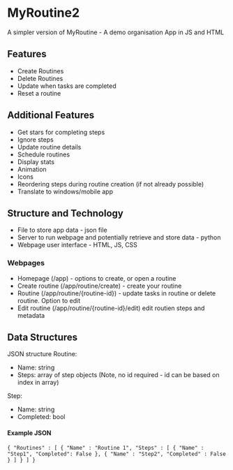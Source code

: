 # MyRoutine2
A simpler version of MyRoutine - A demo organisation App in JS and HTML

## Features
- Create Routines
- Delete Routines
- Update when tasks are completed
- Reset a routine

## Additional Features
- Get stars for completing steps
- Ignore steps
- Update routine details
- Schedule routines
- Display stats
- Animation
- Icons
- Reordering steps during routine creation (if not already possible)
- Translate to windows/mobile app

## Structure and Technology
- File to store app data - json file
- Server to run webpage and potentially retrieve and store data - python
- Webpage user interface - HTML, JS, CSS

### Webpages
- Homepage (/app) - options to create, or open a routine
- Create routine (/app/routine/create) - create your routine
- Routine (/app/routine/{routine-id}) - update tasks in routine or delete routine. Option to edit
- Edit routine (/app/routine/{routine-id}/edit) edit routien steps and metadata

## Data Structures
JSON structure
Routine:
- Name: string
- Steps: array of step objects
(Note, no id required - id can be based on index in array)

Step:
- Name: string
- Completed: bool

#### Example JSON
`{
    "Routines" : [
        {
            "Name" : "Routine 1",
            "Steps" : [
                {
                    "Name" : "Step1",
                    "Completed": False
                },
                {
                    "Name" : "Step2",
                    "Completed" : False
                }
            ]
        }
    ]
}`
